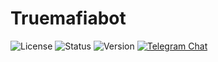 # Truemafiabot

![License](https://img.shields.io/badge/license-MIT-green)
![Status](https://img.shields.io/badge/status-stable-brightgreen)
![Version](https://img.shields.io/badge/version-dev-red)
[![Telegram Chat](https://img.shields.io/badge/Telegram-Chat-blue?logo=telegram)](https://t.me/+Ptcae5SNLGFiYTgy)
